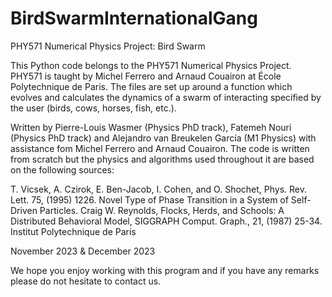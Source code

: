 # BirdSwarmInternationalGang
PHY571 Numerical Physics Project:  Bird Swarm

This Python code belongs to the PHY571 Numerical Physics Project. 
PHY571 is taught by Michel Ferrero and Arnaud Couairon at École Polytechnique de Paris.
The files are set up around a function which evolves  and calculates the dynamics of a swarm of interacting specified by the user (birds, cows, horses, fish, etc.).



Written by Pierre-Louis Wasmer (Physics PhD track), Fatemeh Nouri (Physics PhD track) and Alejandro van Breukelen García (M1 Physics) with assistance fom Michel Ferrero and Arnaud Couairon.
The code is written from scratch but the physics and algorithms used throughout it are based on the following sources:

  T. Vicsek, A. Czirok, E. Ben-Jacob, I. Cohen, and O. Shochet, Phys. Rev. Lett. 75, (1995)
  1226. Novel Type of Phase Transition in a System of Self-Driven Particles.
  Craig W. Reynolds, Flocks, Herds, and Schools: A Distributed Behavioral Model, SIGGRAPH Comput. Graph., 21, (1987) 25-34.
  Institut Polytechnique de Paris
  
November 2023 & December 2023

We hope you enjoy working with this program and if you have any remarks please do not hesitate to contact us.
